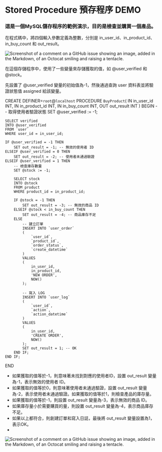 # Stored Procedure 預存程序 DEMO


### 這是一個MySQL儲存程序的範例演示，目的是檢查並購買一個產品。

在程式碼中，將四個輸入參數定義為整數，分別是 in_user_id、in_product_id、in_buy_count 和 out_result。

![Screenshot of a comment on a GitHub issue showing an image, added in the Markdown, of an Octocat smiling and raising a tentacle.](https://bayimg.com/b68b1f4b17d090fadaf453fcd9dfa6bad7a79057.jpg)

在這個存儲程序中，使用了一些變量來存儲獲取的值，如 @user_verified 和 @stock。

先設置了 @user_verified 變量的初始值為-1，然後通過查詢 user 資料表並將驗證狀態值 assigned 給該變量。

CREATE DEFINER=`root`@`localhost` PROCEDURE `BuyProduct`(
	IN  in_user_id INT,
	IN  in_product_id INT,
	IN  in_buy_count INT,
	OUT out_result INT
)
BEGIN
    -- 取得使用者驗證狀態
	SET @user_verified := -1;
    
    SELECT verified 
    INTO @user_verified
    FROM `user` 
    WHERE user_id = in_user_id;
    
    IF @user_verified = -1 THEN
		SET out_result = -1; -- 無效的使用者 ID
	ELSEIF @user_verified = 0 THEN 
		SET out_result = -2; -- 使用者未通過驗證
	ELSEIF @user_verified = 1 THEN 
		-- 檢查庫存數量
        SET @stock := -1;
        
		SELECT stock 
        INTO @stock
        FROM product 
        WHERE product_id = in_product_id;
        
        IF @stock = -1 THEN
			SET out_result = -3; -- 無效的商品 ID
		ELSEIF @stock < in_buy_count THEN
			SET out_result = -4; -- 商品庫存不足
		ELSE
			-- 建立訂單
			INSERT INTO `user_order`
			(
				`user_id`,
				`product_id`,
				`order_status`,
				`create_datetime`
            )
			VALUES
			(
				in_user_id,
				in_product_id,
				'NEW ORDER',
				NOW()
            );

			-- 寫入 LOG
            INSERT INTO `user_log`
			(
				`user_id`,
				`action`,
				`action_datetime`
            )
			VALUES
			(
				in_user_id,
				'CREATE ORDER',
				NOW()
            );
            SET out_result = 1; -- OK
		END IF;
    END IF;
END



- 如果獲取的值等於-1，則意味著未找到對應的使用者ID，設置 out_result 變量為-1，表示無效的使用者 ID。
- 如果獲取的值等於0，則意味著使用者未通過驗證，設置 out_result 變量為-2，表示使用者未通過驗證。如果獲取的值等於1，則檢查產品的庫存量。
- 如果獲取的值等於-1，則設置 out_result 變量為-3，表示無效的商品 ID。
- 如果庫存量小於需要購買的量，則設置 out_result 變量為-4，表示商品庫存不足。
- 如果以上都符合，則創建訂單和寫入日誌，最後將 out_result 變量設置為1，表示OK。
- 
![Screenshot of a comment on a GitHub issue showing an image, added in the Markdown, of an Octocat smiling and raising a tentacle.](https://bayimg.com/aca083f8aa00f7d646064f5df604ad159675acf6.jpg)



